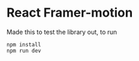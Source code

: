 # React Framer-motion

Made this to test the library out, to run

```shell
npm install
npm run dev
```